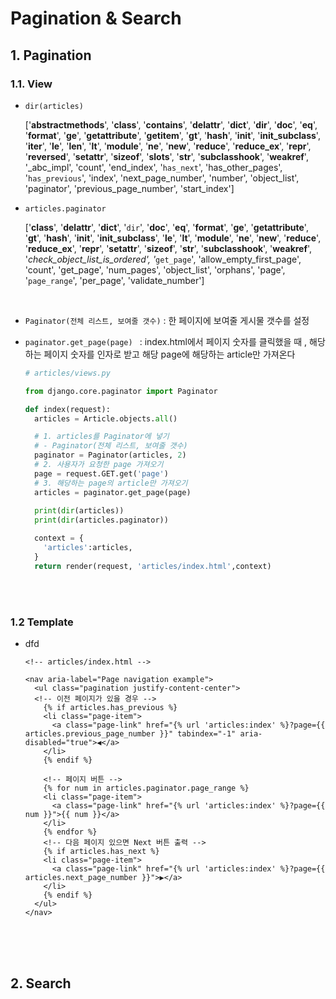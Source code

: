# Pagination & Search

## 1. Pagination

### 1.1. View

- `dir(articles)`

  ['__abstractmethods__', '__class__', '__contains__', '__delattr__', '__dict__', '__dir__', '__doc__', '__eq__', '__format__', '__ge__', '__getattribute__', '__getitem__', '__gt__', '__hash__', '__init__', '__init_subclass__', '__iter__', '__le__', '__len__', '__lt__', '__module__', '__ne__', '__new__', '__reduce__', '__reduce_ex__', '__repr__', '__reversed__', '__setattr__', '__sizeof__', '__slots__', '__str__', '__subclasshook__', '__weakref__', '_abc_impl', 'count', 'end_index', '`has_next`', 'has_other_pages', '`has_previous`', 'index', 'next_page_number', 'number', 'object_list', 'paginator', 'previous_page_number', 'start_index']

- `articles.paginator`

  ['__class__', '__delattr__', '__dict__', '`dir`', '__doc__', '__eq__', '__format__', '__ge__', '__getattribute__', '__gt__', '__hash__', '__init__', '__init_subclass__', '__le__', '__lt__', '__module__', '__ne__', '__new__', '__reduce__', '__reduce_ex__', '__repr__', '__setattr__', '__sizeof__', '__str__', '__subclasshook__', '__weakref__', '_check_object_list_is_ordered', '_`get_page`', 'allow_empty_first_page', 'count', 'get_page',
  'num_pages', 'object_list', 'orphans', 'page', '`page_range`', 'per_page', 'validate_number']

<br>

- `Paginator(전체 리스트, 보여줄 갯수)` : 한 페이지에 보여줄 게시물 갯수를 설정

- `paginator.get_page(page) ` : index.html에서 페이지 숫자를 클릭했을 때 , 해당하는 페이지 숫자를 인자로 받고 해당 page에 해당하는 article만 가져온다

  ```python
  # articles/views.py
  
  from django.core.paginator import Paginator
  
  def index(request):
    articles = Article.objects.all()
  
    # 1. articles를 Paginator에 넣기
    # - Paginator(전체 리스트, 보여줄 갯수)
    paginator = Paginator(articles, 2)
    # 2. 사용자가 요청한 page 가져오기
    page = request.GET.get('page')
    # 3. 해당하는 page의 article만 가져오기
    articles = paginator.get_page(page)
      
    print(dir(articles))
    print(dir(articles.paginator))
  
    context = {
      'articles':articles,
    }
    return render(request, 'articles/index.html',context)
  ```

<br>

<br>

### 1.2 Template

- dfd

  ```django
  <!-- articles/index.html -->
  
  <nav aria-label="Page navigation example">
    <ul class="pagination justify-content-center">
    <!-- 이전 페이지가 있을 경우 -->
      {% if articles.has_previous %}
      <li class="page-item">
        <a class="page-link" href="{% url 'articles:index' %}?page={{ articles.previous_page_number }}" tabindex="-1" aria-disabled="true">◀</a>
      </li>
      {% endif %}
  
      <!-- 페이지 버튼 -->
      {% for num in articles.paginator.page_range %}
      <li class="page-item">
        <a class="page-link" href="{% url 'articles:index' %}?page={{ num }}">{{ num }}</a>
      </li>
      {% endfor %}
      <!-- 다음 페이지 있으면 Next 버튼 출력 -->
      {% if articles.has_next %}
      <li class="page-item">
        <a class="page-link" href="{% url 'articles:index' %}?page={{ articles.next_page_number }}">▶</a>
      </li>
      {% endif %}
    </ul>
  </nav>
  ```

  







<br>

<br>

<br>

## 2. Search


